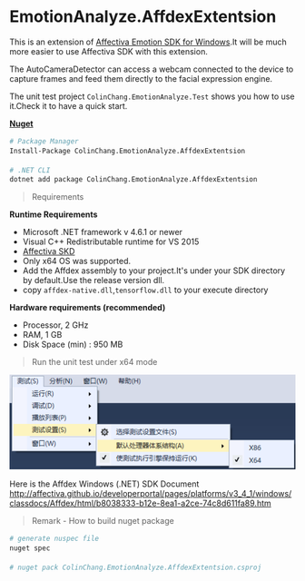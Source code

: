 # EmotionAnalyze.AffdexExtentsion

This is an extension of [Affectiva Emotion SDK for Windows](https://knowledge.affectiva.com/docs/analyze-the-camera-stream).It will be much more easier to use Affectiva SDK with this extension.

The AutoCameraDetector can access a webcam connected to the device to capture frames and feed them directly to the facial expression engine.

The unit test project `ColinChang.EmotionAnalyze.Test` shows you how to use it.Check it to have a quick start.

**[Nuget](https://www.nuget.org/packages/ColinChang.EmotionAnalyze.AffdexExtentsion/)**
```sh
# Package Manager
Install-Package ColinChang.EmotionAnalyze.AffdexExtentsion

# .NET CLI
dotnet add package ColinChang.EmotionAnalyze.AffdexExtentsion
```

>Requirements

**Runtime Requirements**

* Microsoft .NET framework v 4.6.1 or newer
* Visual C++ Redistributable runtime for VS 2015
* [Affectiva SKD](https://knowledge.affectiva.com/docs/getting-started-with-the-emotion-sdk-for-windows#section-1-download-and-run-the-sdk-installer)
* Only x64 OS was supported. 
* Add the Affdex assembly to your project.It's under your SDK directory by default.Use the release version dll.
* copy `affdex-native.dll`,`tensorflow.dll` to your execute directory

**Hardware requirements (recommended)**
* Processor, 2 GHz
* RAM, 1 GB
* Disk Space (min) : 950 MB

> Run the unit test under x64 mode

![test x64](testx64.png)

Here is the Affdex Windows (.NET) SDK Document
http://affectiva.github.io/developerportal/pages/platforms/v3_4_1/windows/classdocs/Affdex/html/b8038333-b12e-8ea1-a2ce-74c8d611fa89.htm

> Remark - How to build nuget package
```sh
# generate nuspec file
nuget spec

# nuget pack ColinChang.EmotionAnalyze.AffdexExtentsion.csproj
```